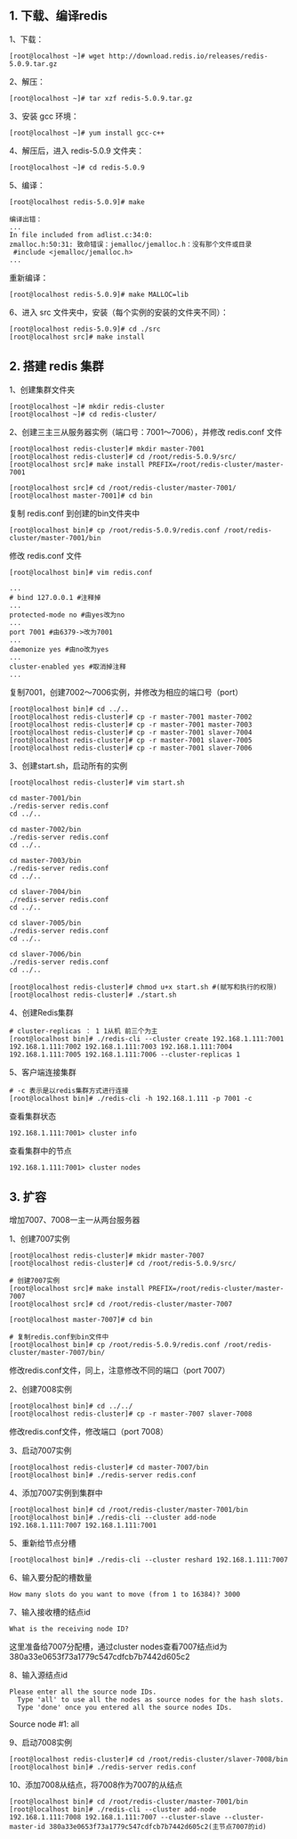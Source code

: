 ## 1. 下载、编译redis

1、下载：

```
[root@localhost ~]# wget http://download.redis.io/releases/redis-5.0.9.tar.gz
```

2、解压：

```
[root@localhost ~]# tar xzf redis-5.0.9.tar.gz 
```

3、安装 gcc 环境：

``` 
[root@localhost ~]# yum install gcc-c++
```

4、解压后，进入 redis-5.0.9 文件夹：

```
[root@localhost ~]# cd redis-5.0.9
```

5、编译：

```
[root@localhost redis-5.0.9]# make

编译出错：
...
In file included from adlist.c:34:0:
zmalloc.h:50:31: 致命错误：jemalloc/jemalloc.h：没有那个文件或目录
 #include <jemalloc/jemalloc.h>
...
```

重新编译：

``` 
[root@localhost redis-5.0.9]# make MALLOC=lib
```

6、进入 src 文件夹中，安装（每个实例的安装的文件夹不同）：

```
[root@localhost redis-5.0.9]# cd ./src
[root@localhost src]# make install
```



## 2. 搭建 redis 集群  ##

1、创建集群文件夹

```
[root@localhost ~]# mkdir redis-cluster
[root@localhost ~]# cd redis-cluster/
```

2、创建三主三从服务器实例（端口号：7001～7006），并修改 redis.conf 文件

```
[root@localhost redis-cluster]# mkdir master-7001
[root@localhost redis-cluster]# cd /root/redis-5.0.9/src/
[root@localhost src]# make install PREFIX=/root/redis-cluster/master-7001

[root@localhost src]# cd /root/redis-cluster/master-7001/
[root@localhost master-7001]# cd bin
```

复制 redis.conf 到创建的bin文件夹中

``` 
[root@localhost bin]# cp /root/redis-5.0.9/redis.conf /root/redis-cluster/master-7001/bin
```

修改 redis.conf 文件

```
[root@localhost bin]# vim redis.conf

...
# bind 127.0.0.1 #注释掉
...
protected-mode no #由yes改为no
...
port 7001 #由6379->改为7001
...
daemonize yes #由no改为yes
...
cluster-enabled yes #取消掉注释
...
```

复制7001，创建7002～7006实例，并修改为相应的端口号（port）

```
[root@localhost bin]# cd ../..
[root@localhost redis-cluster]# cp -r master-7001 master-7002
[root@localhost redis-cluster]# cp -r master-7001 master-7003
[root@localhost redis-cluster]# cp -r master-7001 slaver-7004
[root@localhost redis-cluster]# cp -r master-7001 slaver-7005
[root@localhost redis-cluster]# cp -r master-7001 slaver-7006
```

3、创建start.sh，启动所有的实例

```
[root@localhost redis-cluster]# vim start.sh

cd master-7001/bin
./redis-server redis.conf
cd ../..

cd master-7002/bin
./redis-server redis.conf
cd ../..

cd master-7003/bin
./redis-server redis.conf
cd ../..

cd slaver-7004/bin
./redis-server redis.conf
cd ../..

cd slaver-7005/bin
./redis-server redis.conf
cd ../..

cd slaver-7006/bin
./redis-server redis.conf
cd ../..

[root@localhost redis-cluster]# chmod u+x start.sh #(赋写和执行的权限)
[root@localhost redis-cluster]# ./start.sh
```

4、创建Redis集群

```
# cluster-replicas ： 1 1从机 前三个为主 
[root@localhost bin]# ./redis-cli --cluster create 192.168.1.111:7001 192.168.1.111:7002 192.168.1.111:7003 192.168.1.111:7004 192.168.1.111:7005 192.168.1.111:7006 --cluster-replicas 1
```

5、客户端连接集群

```
# -c 表示是以redis集群方式进行连接
[root@localhost bin]# ./redis-cli -h 192.168.1.111 -p 7001 -c 
```

查看集群状态

```
192.168.1.111:7001> cluster info
```

查看集群中的节点

```
192.168.1.111:7001> cluster nodes
```



## 3. 扩容

增加7007、7008一主一从两台服务器

1、创建7007实例

```
[root@localhost redis-cluster]# mkidr master-7007
[root@localhost redis-cluster]# cd /root/redis-5.0.9/src/

# 创建7007实例
[root@localhost src]# make install PREFIX=/root/redis-cluster/master-7007
[root@localhost src]# cd /root/redis-cluster/master-7007

[root@localhost master-7007]# cd bin

# 复制redis.conf到bin文件中
[root@localhost bin]# cp /root/redis-5.0.9/redis.conf /root/redis-cluster/master-7007/bin/
```

修改redis.conf文件，同上，注意修改不同的端口（port 7007）

2、创建7008实例

```
[root@localhost bin]# cd ../../
[root@localhost redis-cluster]# cp -r master-7007 slaver-7008
```

修改redis.conf文件，修改端口（port 7008）

3、启动7007实例

```
[root@localhost redis-cluster]# cd master-7007/bin
[root@localhost bin]# ./redis-server redis.conf
```

4、添加7007实例到集群中

```
[root@localhost bin]# cd /root/redis-cluster/master-7001/bin
[root@localhost bin]# ./redis-cli --cluster add-node 192.168.1.111:7007 192.168.1.111:7001
```

5、重新给节点分槽

```
[root@localhost bin]# ./redis-cli --cluster reshard 192.168.1.111:7007
```

6、输入要分配的槽数量

```
How many slots do you want to move (from 1 to 16384)? 3000
```

7、输入接收槽的结点id

```
What is the receiving node ID?
```

这里准备给7007分配槽，通过cluster nodes查看7007结点id为380a33e0653f73a1779c547cdfcb7b7442d605c2

8、输入源结点id

```
Please enter all the source node IDs. 
  Type 'all' to use all the nodes as source nodes for the hash slots. 
  Type 'done' once you entered all the source nodes IDs.
```

Source node #1: all

9、启动7008实例

```
[root@localhost redis-cluster]# cd /root/redis-cluster/slaver-7008/bin
[root@localhost bin]# ./redis-server redis.conf
```

10、添加7008从结点，将7008作为7007的从结点

```
[root@localhost bin]# cd /root/redis-cluster/master-7001/bin
[root@localhost bin]# ./redis-cli --cluster add-node 192.168.1.111:7008 192.168.1.111:7007 --cluster-slave --cluster-master-id 380a33e0653f73a1779c547cdfcb7b7442d605c2(主节点7007的id)
```

